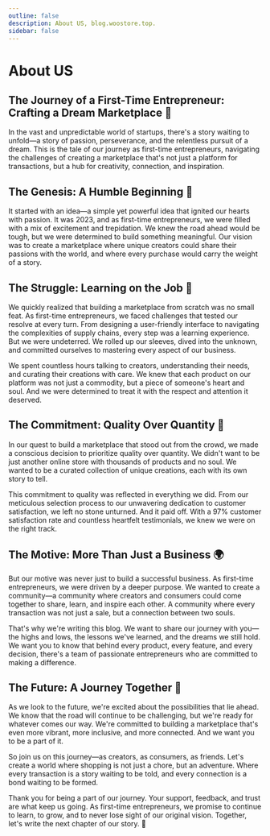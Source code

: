 ```yaml
---
outline: false
description: About US, blog.woostore.top.
sidebar: false
---
```


# About US

## The Journey of a First-Time Entrepreneur: Crafting a Dream Marketplace 🌱

In the vast and unpredictable world of startups, there's a story waiting to unfold—a story of passion, perseverance, and the relentless pursuit of a dream. This is the tale of our journey as first-time entrepreneurs, navigating the challenges of creating a marketplace that's not just a platform for transactions, but a hub for creativity, connection, and inspiration.

## The Genesis: A Humble Beginning 🌱
It started with an idea—a simple yet powerful idea that ignited our hearts with passion. It was 2023, and as first-time entrepreneurs, we were filled with a mix of excitement and trepidation. We knew the road ahead would be tough, but we were determined to build something meaningful. Our vision was to create a marketplace where unique creators could share their passions with the world, and where every purchase would carry the weight of a story.

## The Struggle: Learning on the Job 💪
We quickly realized that building a marketplace from scratch was no small feat. As first-time entrepreneurs, we faced challenges that tested our resolve at every turn. From designing a user-friendly interface to navigating the complexities of supply chains, every step was a learning experience. But we were undeterred. We rolled up our sleeves, dived into the unknown, and committed ourselves to mastering every aspect of our business.

We spent countless hours talking to creators, understanding their needs, and curating their creations with care. We knew that each product on our platform was not just a commodity, but a piece of someone's heart and soul. And we were determined to treat it with the respect and attention it deserved.

## The Commitment: Quality Over Quantity 💎
In our quest to build a marketplace that stood out from the crowd, we made a conscious decision to prioritize quality over quantity. We didn't want to be just another online store with thousands of products and no soul. We wanted to be a curated collection of unique creations, each with its own story to tell.

This commitment to quality was reflected in everything we did. From our meticulous selection process to our unwavering dedication to customer satisfaction, we left no stone unturned. And it paid off. With a ‌97% customer satisfaction rate‌ and countless heartfelt testimonials, we knew we were on the right track.

## The Motive: More Than Just a Business 🌍
But our motive was never just to build a successful business. As first-time entrepreneurs, we were driven by a deeper purpose. We wanted to create a community—a community where creators and consumers could come together to share, learn, and inspire each other. A community where every transaction was not just a sale, but a connection between two souls.

That's why we're writing this blog. We want to share our journey with you—the highs and lows, the lessons we've learned, and the dreams we still hold. We want you to know that behind every product, every feature, and every decision, there's a team of passionate entrepreneurs who are committed to making a difference.

## The Future: A Journey Together 🚀
As we look to the future, we're excited about the possibilities that lie ahead. We know that the road will continue to be challenging, but we're ready for whatever comes our way. We're committed to building a marketplace that's even more vibrant, more inclusive, and more connected. And we want you to be a part of it.

So join us on this journey—as creators, as consumers, as friends. Let's create a world where shopping is not just a chore, but an adventure. Where every transaction is a story waiting to be told, and every connection is a bond waiting to be formed.

Thank you for being a part of our journey. Your support, feedback, and trust are what keep us going. As first-time entrepreneurs, we promise to continue to learn, to grow, and to never lose sight of our original vision. Together, let's write the next chapter of our story. 🎉